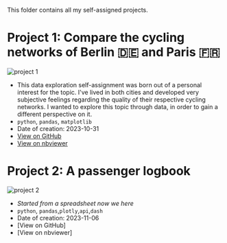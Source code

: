 This folder contains all my self-assigned projects.

# Project 1: Compare the cycling networks of Berlin 🇩🇪 and Paris 🇫🇷
![project 1](https://github.com/fredericdith/projects/assets/1576325/3a4464e7-3825-4404-999c-945d25726ac8)

- This data exploration self-assignment was born out of a personal interest for the topic. I've lived in both cities and developed very subjective feelings regarding the quality of their respective cycling networks. I wanted to explore this topic through data, in order to gain a different perspective on it.
- `python`, `pandas`, `matplotlib`
- Date of creation: 2023-10-31
- [View on GitHub](https://github.com/fredericdith/projects/blob/main/cycling_paris_berlin/cycling_paris_berlin.ipynb)
- [View on nbviewer](https://nbviewer.org/github/fredericdith/projects/blob/main/cycling_paris_berlin/cycling_paris_berlin.ipynb)


# Project 2: A passenger logbook
![project 2](https://github.com/fredericdith/projects/assets/1576325/c38ec545-4125-4187-a4f2-1e3c0e8ce40c)

- _Started from a spreadsheet now we here_
- `python`, `pandas`,`plotly`,`api`,`dash`
- Date of creation: 2023-11-06
- [View on GitHub]
- [View on nbviewer]
